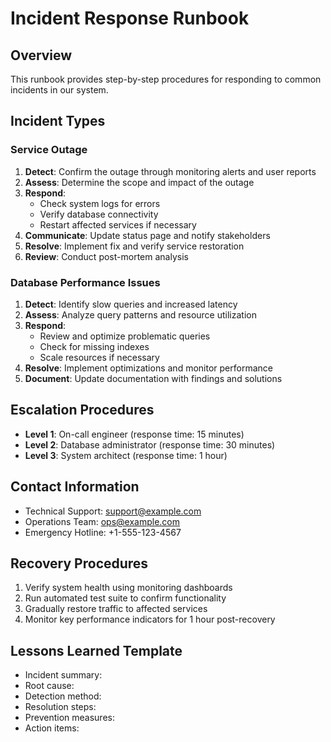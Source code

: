 # Incident Response Runbook

## Overview
This runbook provides step-by-step procedures for responding to common incidents in our system.

## Incident Types

### Service Outage
1. **Detect**: Confirm the outage through monitoring alerts and user reports
2. **Assess**: Determine the scope and impact of the outage
3. **Respond**: 
   - Check system logs for errors
   - Verify database connectivity
   - Restart affected services if necessary
4. **Communicate**: Update status page and notify stakeholders
5. **Resolve**: Implement fix and verify service restoration
6. **Review**: Conduct post-mortem analysis

### Database Performance Issues
1. **Detect**: Identify slow queries and increased latency
2. **Assess**: Analyze query patterns and resource utilization
3. **Respond**:
   - Review and optimize problematic queries
   - Check for missing indexes
   - Scale resources if necessary
4. **Resolve**: Implement optimizations and monitor performance
5. **Document**: Update documentation with findings and solutions

## Escalation Procedures
- **Level 1**: On-call engineer (response time: 15 minutes)
- **Level 2**: Database administrator (response time: 30 minutes)
- **Level 3**: System architect (response time: 1 hour)

## Contact Information
- Technical Support: support@example.com
- Operations Team: ops@example.com
- Emergency Hotline: +1-555-123-4567

## Recovery Procedures
1. Verify system health using monitoring dashboards
2. Run automated test suite to confirm functionality
3. Gradually restore traffic to affected services
4. Monitor key performance indicators for 1 hour post-recovery

## Lessons Learned Template
- Incident summary:
- Root cause:
- Detection method:
- Resolution steps:
- Prevention measures:
- Action items:
